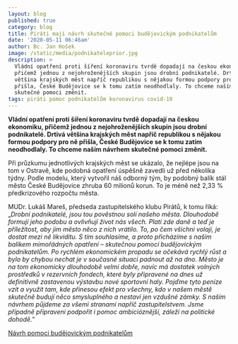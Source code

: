 ```yaml
---
layout: blog
published: true
category: blog
title: Piráti mají návrh skutečné pomoci budějovickým podnikatelům
date: '2020-05-11 06:46am'
author: Bc. Jan Hošek
image: /static/media/podnikateleprior.jpg
description: >
  Vládní opatření proti šíření koronaviru tvrdě dopadají na českou ekonomiku,
  přičemž jednou z nejohroženějších skupin jsou drobní podnikatelé. Drtivá
  většina krajských měst napříč republikou s nějakou formou podpory pro ně
  přišla, České Budějovice se k tomu zatím neodhodlaly. To chceme naším návrhem
  skutečné pomoci změnit.
tags: piráti pomoc podnikatelům koronavirus covid-19
---
```

**Vládní opatření proti šíření koronaviru tvrdě dopadají na českou ekonomiku, přičemž jednou z nejohroženějších skupin jsou drobní podnikatelé. Drtivá většina krajských měst napříč republikou s nějakou formou podpory pro ně přišla, České Budějovice se k tomu zatím neodhodlaly. To chceme naším návrhem skutečné pomoci změnit.**

Při průzkumu jednotlivých krajských měst se ukázalo, že nejlépe jsou na tom v Ostravě,  kde podobná opatření úspěšně zavedli už před několika týdny. Podle modelu, který vytvořil náš odborný tým, by podobný balík stál město České Budějovice zhruba 60 milionů korun. To je méně než 2,33 % předkrizového rozpočtu města. 

MUDr. Lukáš Mareš, předseda zastupitelského klubu Pirátů, k tomu říká: „_Drobní podnikatelé, jsou tou pověstnou solí našeho města. Dlouhodobě formují jeho podobu a ovlivňují život nás všech. Platí zde daně a teď je příležitost, aby jim město něco z nich vrátilo. To, po čem všichni volají, je dostat mezi ně likviditu. S tím souhlasíme, a proto přicházíme s naším balíkem mimořádných opatření – skutečnou pomocí budějovickým podnikatelům. Po rychlém ekonomickém propadu se očekává rychlý růst a bylo by chybou nechat je v současné situaci padnout až na dno. Město je na tom ekonomicky dlouhodobě velmi dobře, navíc má dostatek  volných prostředků v rezervních fondech, které byly připravené na dnes už definitivně zastavenou výstavbu nové sportovní haly. Pojďme tyto peníze vzít a využít tam, kde přinesou efekt pro všechny, kdo v našem městě skutečně budují něco smysluplného a nestaví jen vzdušné zámky. S naším návrhem půjdeme za všemi stranami napříč zastupitelstvem. Jsme případně připraveni podpořit i pomoc ambicióznější, záleží na politické dohodě._”

[Návrh pomoci budějovickým podnikatelům](https://cb.pirati.cz/static/doc/pomoc-budejovickym-podnikatelum-pirati.pdf)
